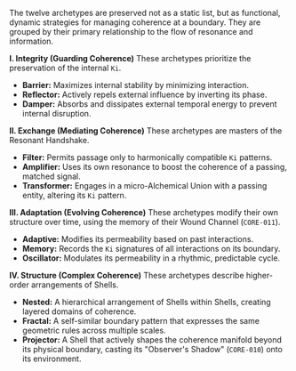 The twelve archetypes are preserved not as a static list, but as functional, dynamic strategies for managing coherence at a boundary. They are grouped by their primary relationship to the flow of resonance and information.

**I. Integrity (Guarding Coherence)**
These archetypes prioritize the preservation of the internal `Ki`.
*   **Barrier:** Maximizes internal stability by minimizing interaction.
*   **Reflector:** Actively repels external influence by inverting its phase.
*   **Damper:** Absorbs and dissipates external temporal energy to prevent internal disruption.

**II. Exchange (Mediating Coherence)**
These archetypes are masters of the Resonant Handshake.
*   **Filter:** Permits passage only to harmonically compatible `Ki` patterns.
*   **Amplifier:** Uses its own resonance to boost the coherence of a passing, matched signal.
*   **Transformer:** Engages in a micro-Alchemical Union with a passing entity, altering its `Ki` pattern.

**III. Adaptation (Evolving Coherence)**
These archetypes modify their own structure over time, using the memory of their Wound Channel (`CORE-011`).
*   **Adaptive:** Modifies its permeability based on past interactions.
*   **Memory:** Records the `Ki` signatures of all interactions on its boundary.
*   **Oscillator:** Modulates its permeability in a rhythmic, predictable cycle.

**IV. Structure (Complex Coherence)**
These archetypes describe higher-order arrangements of Shells.
*   **Nested:** A hierarchical arrangement of Shells within Shells, creating layered domains of coherence.
*   **Fractal:** A self-similar boundary pattern that expresses the same geometric rules across multiple scales.
*   **Projector:** A Shell that actively shapes the coherence manifold beyond its physical boundary, casting its "Observer's Shadow" (`CORE-010`) onto its environment.